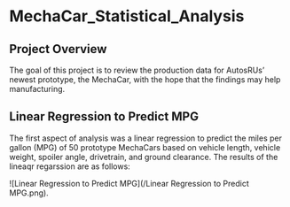 # MechaCar_Statistical_Analysis

## Project Overview
The goal of this project is to review the production data for AutosRUs’ newest prototype, the MechaCar, with the hope that the findings may help manufacturing.

## Linear Regression to Predict MPG

The first aspect of analysis was a linear regression to predict the miles per gallon (MPG) of 50 prototype MechaCars based on vehicle length, vehicle weight, spoiler angle, drivetrain, and ground clearance. The results of the lineaqr regarssion are as follows: 

![Linear Regression to Predict MPG](/Linear Regression to Predict MPG.png).
